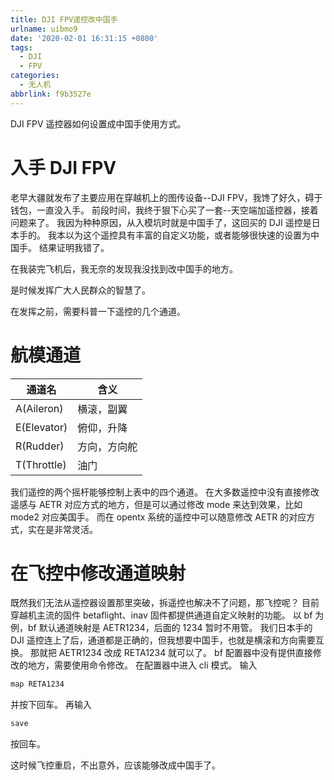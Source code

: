 ```yaml
---
title: DJI FPV遥控改中国手
urlname: uibmo9
date: '2020-02-01 16:31:15 +0800'
tags:
  - DJI
  - FPV
categories:
  - 无人机
abbrlink: f9b3527e
---
```


DJI FPV 遥控器如何设置成中国手使用方式。

<!-- more -->

# 入手 DJI FPV

老早大疆就发布了主要应用在穿越机上的图传设备--DJI FPV，我馋了好久，碍于钱包，一直没入手。
前段时间，我终于狠下心买了一套--天空端加遥控器，接着问题来了。
我因为种种原因，从入模坑时就是中国手了，这回买的 DJI 遥控是日本手的。
我本以为这个遥控具有丰富的自定义功能，或者能够很快速的设置为中国手。
结果证明我错了。

在我装完飞机后，我无奈的发现我没找到改中国手的地方。

是时候发挥广大人民群众的智慧了。

在发挥之前，需要科普一下遥控的几个通道。

# 航模通道

| 通道名      | 含义         |
| ----------- | ------------ |
| A(Aileron)  | 横滚，副翼   |
| E(Elevator) | 俯仰，升降   |
| R(Rudder)   | 方向，方向舵 |
| T(Throttle) | 油门         |

我们遥控的两个摇杆能够控制上表中的四个通道。
在大多数遥控中没有直接修改遥感与 AETR 对应方式的地方，但是可以通过修改 mode 来达到效果，比如 mode2 对应美国手。
而在 opentx 系统的遥控中可以随意修改 AETR 的对应方式，实在是非常灵活。

# 在飞控中修改通道映射

既然我们无法从遥控器设置那里突破，拆遥控也解决不了问题，那飞控呢？
目前穿越机主流的固件 betaflight、inav 固件都提供通道自定义映射的功能。
以 bf 为例，bf 默认通道映射是 AETR1234，后面的 1234 暂时不用管。
我们日本手的 DJI 遥控连上了后，通道都是正确的，但我想要中国手，也就是横滚和方向需要互换。
那就把 AETR1234 改成 RETA1234 就可以了。
bf 配置器中没有提供直接修改的地方，需要使用命令修改。
在配置器中进入 cli 模式。
输入

```bash
map RETA1234
```

并按下回车。
再输入

```bash
save
```

按回车。

这时候飞控重启，不出意外，应该能够改成中国手了。
